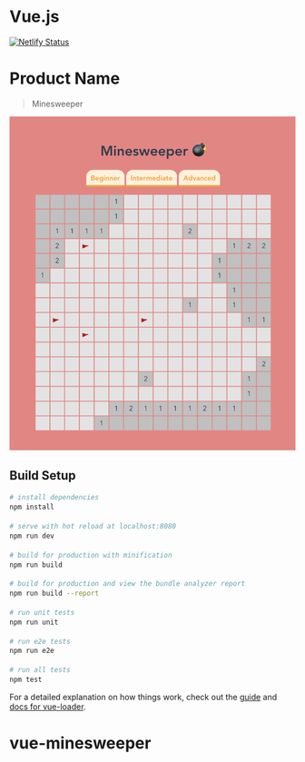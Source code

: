 # Vue.js

[![Netlify Status](https://api.netlify.com/api/v1/badges/192e4e37-5b02-42ac-be9d-94ecebb5e729/deploy-status)](https://app.netlify.com/sites/kanata-minesweeper/deploys)


# Product Name
> Minesweeper

![](screenshot.png)

## Build Setup

``` bash
# install dependencies
npm install

# serve with hot reload at localhost:8080
npm run dev

# build for production with minification
npm run build

# build for production and view the bundle analyzer report
npm run build --report

# run unit tests
npm run unit

# run e2e tests
npm run e2e

# run all tests
npm test
```

For a detailed explanation on how things work, check out the [guide](http://vuejs-templates.github.io/webpack/) and [docs for vue-loader](http://vuejs.github.io/vue-loader).
# vue-minesweeper
